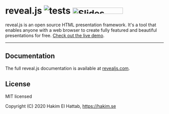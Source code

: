 # reveal.js ![tests](https://github.com/hakimel/reveal.js/workflows/tests/badge.svg) <a href="https://slides.com?ref=github"><img src="https://s3.amazonaws.com/static.slid.es/images/slides-github-banner-320x40.png?1" alt="Slides" width="160" height="20"></a>

reveal.js is an open source HTML presentation framework. It's a tool that enables anyone with a web browser to create fully featured and beautiful presentations for free. [Check out the live demo](https://revealjs.com/).

----

## Documentation
The full reveal.js documentation is available at [revealjs.com](https://revealjs.netlify.com).

## License

MIT licensed

Copyright (C) 2020 Hakim El Hattab, https://hakim.se
